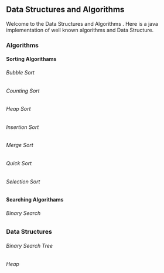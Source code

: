 ## Data Structures and Algorithms

Welcome to the Data Structures and Algorithms . Here is a java implementation of well known algorithms and Data Structure.

### Algorithms

#### Sorting Algorithams
###### Bubble Sort
###### Counting Sort
###### Heap Sort
###### Insertion Sort
###### Merge Sort
###### Quick Sort
###### Selection Sort

#### Searching Algorithams
###### Binary Search

### Data Structures

###### Binary Search Tree
###### Heap
